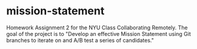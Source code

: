 # mission-statement
Homework Assignment 2 for the NYU Class Collaborating Remotely. The goal of the project is to "Develop an effective Mission Statement using Git branches to iterate on and A/B test a series of candidates."
